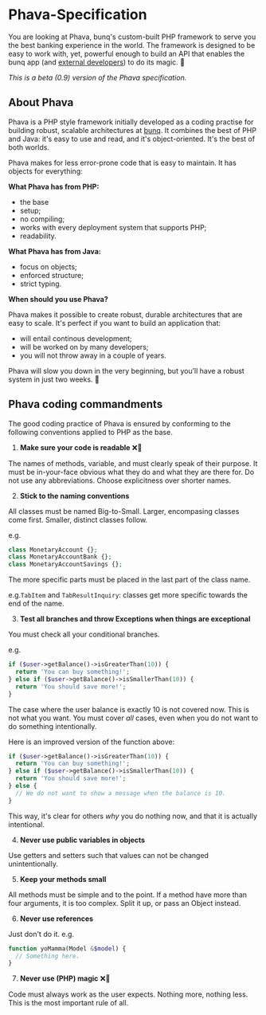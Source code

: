 # Phava-Specification

You are looking at Phava, bunq's custom-built PHP framework to serve you the best banking experience in the world.
The framework is designed to be easy to work with, yet, powerful enough to build an API that enables the bunq app (and [external developers](https://github.com/bunq)) to do its magic. 🌈

*This is a beta (0.9) version of the Phava specification.*

## About Phava 

Phava is a PHP style framework initially developed as a coding practise for building robust, scalable architectures at [bunq](https://bunq.com). It combines the best of PHP and Java: it's easy to use and read, and it's object-oriented. It's the best of both worlds.

Phava makes for less error-prone code that is easy to maintain. It has objects for everything:

<!-- Andre shared such an example. Is there a code way to say it?
e.g. out 1 into a variable `Number is 1`. What we do is `1 is number object`. -->

**What Phava has from PHP:**

* the base <!-- how can I say this more correctly/precisely? :) -->
* setup;
* no compiling;
* works with every deployment system that supports PHP;
* readability.

**What Phava has from Java:**

* focus on objects;
* enforced structure;
* strict typing.

**When should you use Phava?**

Phava makes it possible to create robust, durable architectures that are easy to scale. It's perfect if you want to build an  application that:

* will entail continous development;
* will be worked on by many developers;
* you will not throw away in a couple of years.

Phava will slow you down in the very beginning, but you’ll have a robust system in just two weeks. 👯

## Phava coding commandments <!-- does this sound better than conventions? -->
The good coding practice of Phava is ensured by conforming to the following conventions applied to PHP as the base.

1. **Make sure your code is readable** :x:🔮

The names of methods, variable, and <!-- please add at least one more example --> must clearly speak of their purpose. It must be in-your-face obvious what they do and what they are there for. Do not use any abbreviations. Choose explicitness over shorter names.

<!-- can you please add an example? :)? -->

2. **Stick to the naming conventions** 

  All classes must be named Big-to-Small. Larger, encompasing classes come first. Smaller, distinct classes follow.

e.g.
  ```php
  class MonetaryAccount {};
  class MonetaryAccountBank {};
  class MonetaryAccountSavings {};
  ```

The more specific parts must be placed in the last part of the class name. 

e.g.`TabItem` and `TabResultInquiry`: classes get more specific towards the end of the name.

3. **Test all branches and throw Exceptions when things are exceptional**
  <!-- Very bad example, I need a better one -->
  You must check all your conditional branches.
 
 e.g.
  ```php
  if ($user->getBalance()->isGreaterThan(10)) {
    return 'You can buy something!';
  } else if ($user->getBalance()->isSmallerThan(10)) {
    return 'You should save more!';
  }
  ```

The case where the user balance is exactly 10 is not covered now. This is not what you want. You must cover _all_ cases, even when you do not want to do something intentionally.

Here is an improved version of the function above:

  ```php
  if ($user->getBalance()->isGreaterThan(10)) {
    return 'You can buy something!';
  } else if ($user->getBalance()->isSmallerThan(10)) {
    return 'You should save more!';
  } else {
    // We do not want to show a message when the balance is 10.
  }
  ```

This way, it's clear for others _why_ you do nothing now, and that it is actually intentional.

4. **Never use public variables in objects**

Use getters and setters such <!-- do yyou mean "so that"? --> that values can not be changed unintentionally.

<!-- can you please add an example? :)? -->

5. **Keep your methods small** <!-- is "small" an official attribute? -->

All methods must be simple and to the point. If a method have more than four arguments, it is too complex. Split it up, or pass an Object instead.

<!-- can you please add an example? :)? -->

6. **Never use references**

  Just don't do it. <!-- Needs explanation -->
  e.g.

  ```php
  function yoMamma(Model &$model) {
    // Something here.
  }
  ```
<!-- Needs explanation -->

7. **Never use (PHP) magic** :x:🧙

Code must always work as the user expects. Nothing more, nothing less. This is the most important rule of all.
